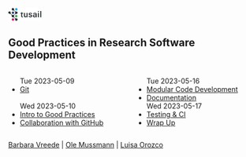 <!--
title: Git and Software Best Practices at TUSAIL
description: 
author: Barbara Vreede, Ole Mussmann, Luisa Orozco
version: 4.3.1
plugins: RevealMarkdown, RevealHighlight, RevealMath.KaTeX, RevealMenu, RevealNotes, RevealSearch, RevealZoom
-->

<!-- .slide: data-state="blue_overlay yellow_flag yellow_strip purple_half_circle_bottom purple_blob right_e_top" data-background-video="./files/Mood video Homepage 2.mp4" data-background-video-loop data-background-video-muted="true" -->

<img style="width: 7vw;" src="./files/TUSAIL_logo.svg">

## Good Practices in Research Software Development

<div style="width: 49%; float: left;">
<ul>
<li style="list-style-type: none;">Tue 2023-05-09</li>
<li><a href="./git">Git</a></li>
<br>
<li style="list-style-type: none;">Wed 2023-05-10</li>
<li><a href="./good_practices">Intro to Good Practices</a></li>
<li><a href="./git/#?">Collaboration with GitHub</a></li>
</ul>
</div>

<div style="width: 49%; float: right;">
<ul>
<li style="list-style-type: none;">Tue 2023-05-16</li>
<li><a href="./code_modularization">Modular Code Development</a></li>
<li><a href="./documentation/">Documentation</a></li>

<li style="list-style-type: none;">Wed 2023-05-17</li>
<li><a href="./testing_ci">Testing &amp; CI</a></li>
<li><a href="./wrap_up/">Wrap Up</a></li>
</ul>
</div>

<div style="width: 100%; float: left; padding-top: 1em;">
<a href="mailto:b.vreede@esciencecenter.nl">Barbara Vreede</a> | <a href="mailto:o.mussmann@esciencecenter.nl">Ole Mussmann</a> | <a href="mailto:l.orozco@esciencecenter.nl">Luisa Orozco</a>
</div>
